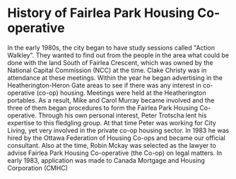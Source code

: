 # History of Fairlea Park Housing Co-operative

In the early 1980s, the city began to have study sessions called "Action Walkley". They wanted to find out from the people in the area what could be done with the land South of Fairlea Crescent, which was owned by the National Capital Commission (NCC) at the time.
Clake Christy was in attendance at these meetings. Within the year he began advertising in the Heatherington-Heron Gate areas to see if there was any interest in co-operative (co-op) housing. Meetings were held at the Heatherington portables. As a result, Mike and Carol Murray became involved and the three of them began procedures to form the Fairlea Park Housing Co-operative.
Through his own personal interest, Peter Trotscha lent his expertise to this fledgling group. At that time Peter was working for City Living, yet very involved in the private co-op housing sector. In 1983 he was hired by the Ottawa Federation of Housing Co-ops and became our official consultant. Also at the time, Robin Mckay was selected as the lawyer to advise Fairlea Park Housing Co-operative (the Co-op) on legal matters.
In early 1983, application was made to Canada Mortgage and Housing Corporation (CMHC) 